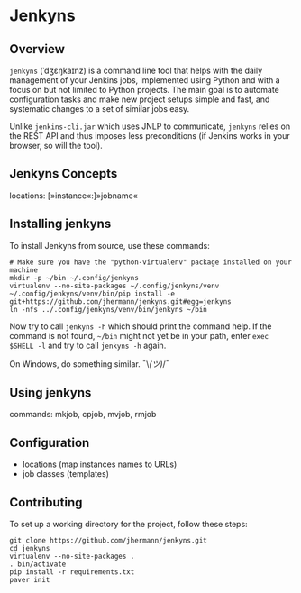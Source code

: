 # Jenkyns

## Overview
`jenkyns` (ˈdʒɛŋkaɪnz) is a command line tool that helps with the daily
management of your Jenkins jobs, implemented using Python and with a
focus on but not limited to Python projects. The main goal is to automate
configuration tasks and make new project setups simple and fast, and
systematic changes to a set of similar jobs easy.

Unlike `jenkins-cli.jar` which uses JNLP to communicate, `jenkyns` relies on
the REST API and thus imposes less preconditions (if Jenkins works in your
browser, so will the tool).


## Jenkyns Concepts

locations: \[»instance«:]»jobname«


## Installing jenkyns

To install Jenkyns from source, use these commands:

    # Make sure you have the "python-virtualenv" package installed on your machine
    mkdir -p ~/bin ~/.config/jenkyns
    virtualenv --no-site-packages ~/.config/jenkyns/venv
    ~/.config/jenkyns/venv/bin/pip install -e git+https://github.com/jhermann/jenkyns.git#egg=jenkyns
    ln -nfs ../.config/jenkyns/venv/bin/jenkyns ~/bin

Now try to call `jenkyns -h` which should print the command help. If the command is not found,
`~/bin` might not yet be in your path, enter `exec $SHELL -l` and try to call `jenkyns -h` again.

On Windows, do something similar. ¯\\_(ツ)_/¯


## Using jenkyns

commands: mkjob, cpjob, mvjob, rmjob


## Configuration
* locations (map instances names to URLs)
* job classes (templates)


## Contributing

To set up a working directory for the project, follow these steps:

    git clone https://github.com/jhermann/jenkyns.git
    cd jenkyns
    virtualenv --no-site-packages .
    . bin/activate
    pip install -r requirements.txt
    paver init

